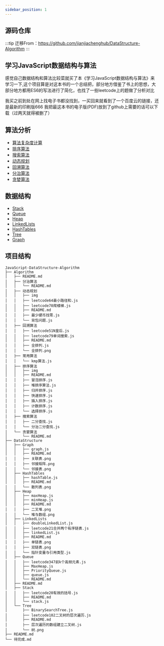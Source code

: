 ```yaml
---
sidebar_position: 1
---
```

## 源码仓库
:::tip
迁移From：https://github.com/jianjiachenghub/DataStructure-Algorithm
:::


## 学习JavaScript数据结构与算法

感觉自己数据结构和算法比较菜就买了本《学习JavaScript数据结构与算法》来学习一下,这个项目算是对这本书的一个总结把，部分地方借鉴了书上的思想，大部分地方都用ES6的写法进行了简化，也找了一些leetcode上的题做了分析对比

我买之前到处在网上找电子书都没找到，一买回来就看到了一个百度云的链接，还是最新的印刷版666
我把最这本书的电子版(PDF)放到了github上需要的话可以下载（过两天就得被删了）


## 算法分析

- [算法复杂度计算](https://github.com/jianjiachenghub/DataStructure-Algorithm/tree/master/Algorithm)
- [排序算法](https://github.com/jianjiachenghub/DataStructure-Algorithm/tree/master/Algorithm/排序算法)
- [搜索算法](https://github.com/jianjiachenghub/DataStructure-Algorithm/tree/master/Algorithm/搜索算法)
- [动态规划](https://github.com/jianjiachenghub/DataStructure-Algorithm/tree/master/Algorithm/动态规划)
- [回溯算法](https://github.com/jianjiachenghub/DataStructure-Algorithm/tree/master/Algorithm/回溯算法)
- [分治算法](https://github.com/jianjiachenghub/DataStructure-Algorithm/tree/master/Algorithm/分治算法)
- [贪婪算法](https://github.com/jianjiachenghub/DataStructure-Algorithm/tree/master/Algorithm/贪婪算法)


## 数据结构

- [Stack](https://github.com/jianjiachenghub/DataStructure-Algorithm/tree/master/DataStructure/Stack)
- [Queue](https://github.com/jianjiachenghub/DataStructure-Algorithm/tree/master/DataStructure/Queue)
- [Heap](https://github.com/jianjiachenghub/DataStructure-Algorithm/tree/master/DataStructure/Heap)
- [LinkedLists](https://github.com/jianjiachenghub/DataStructure-Algorithm/tree/master/DataStructure/LinkedLists)
- [HashTables](https://github.com/jianjiachenghub/DataStructure-Algorithm/tree/master/DataStructure/HashTables)
- [Tree](https://github.com/jianjiachenghub/DataStructure-Algorithm/tree/master/DataStructure/Tree)
- [Graph](https://github.com/jianjiachenghub/DataStructure-Algorithm/tree/master/DataStructure/Graph)

## 项目结构
```tsx
JavaScript-DataStructure-Algorithm
├── Algorithm
│   ├── README.md
│   ├── 分治算法
│   │   └── README.md
│   ├── 动态规划
│   │   ├── img
│   │   ├── leetcode64最小路径和.js
│   │   ├── leetcode70爬楼梯.js
│   │   ├── README.md
│   │   ├── 最少硬币找零.js
│   │   └── 背包问题.js
│   ├── 回溯算法
│   │   ├── leetcode51N皇后.js
│   │   ├── leetcode79单词搜索.js
│   │   ├── README.md
│   │   ├── 全排列.js
│   │   └── 全排列.png
│   ├── 常用算法
│   │   └── kmp算法.js
│   ├── 排序算法
│   │   ├── img
│   │   ├── README.md
│   │   ├── 冒泡排序.js
│   │   ├── 堆排序算法.js
│   │   ├── 归并排序.js
│   │   ├── 快速排序.js
│   │   ├── 插入排序.js
│   │   ├── 计数排序.js
│   │   └── 选择排序.js
│   ├── 搜索算法
│   │   ├── 二分查找.js
│   │   └── 分治二分查找.js
│   └── 贪婪算法
│       └── README.md
├── DataStructure
│   ├── Graph
│   │   ├── graph.js
│   │   ├── README.md
│   │   ├── 关联表.png
│   │   ├── 邻接矩阵.png
│   │   └── 邻接表.png
│   ├── HashTables
│   │   ├── hashTable.js
│   │   ├── README.md
│   │   └── 散列表.png
│   ├── Heap
│   │   ├── maxHeap.js
│   │   ├── minHeap.js
│   │   ├── README.md
│   │   ├── 二叉堆.png
│   │   └── 堆与数组.png
│   ├── LinkedLists
│   │   ├── doubleLinkedList.js
│   │   ├── leetcode21合并两个有序链表.js
│   │   ├── linkedList.js
│   │   ├── README.md
│   │   ├── 单链表.png
│   │   ├── 双链表.png
│   │   └── 指针变量与引用类型.js
│   ├── Queue
│   │   ├── leetcode347前k个高频元素.js
│   │   ├── MaxHeap.js
│   │   ├── PriorityQueue.js
│   │   ├── queue.js
│   │   └── README.md
│   ├── README.md
│   ├── Stack
│   │   ├── leetcode20有效的括号.js
│   │   ├── README.md
│   │   └── stack.js
│   └── Tree
│       ├── BinarySearchTree.js
│       ├── leetcode102二叉树的层次遍历.js
│       ├── README.md
│       ├── 层次遍历的数组建立二叉树.js
│       └── 树.png
├── README.md
└── 待完成.md
```